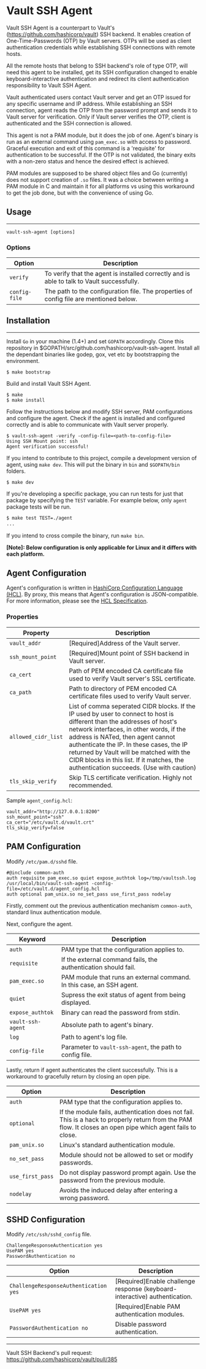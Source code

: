 Vault SSH Agent
===============

Vault SSH Agent is a counterpart to Vault's (https://github.com/hashicorp/vault)
SSH backend. It enables creation of One-Time-Passwords (OTP) by Vault servers.
OTPs will be used as client authentication credentials while establishing SSH
connections with remote hosts.

All the remote hosts that belong to SSH backend's role of type OTP, will need this
agent to be installed, get its SSH configuration changed to enable keyboard-interactive
authentication and redirect its client authentication responsibility to Vault SSH Agent.

Vault authenticated users contact Vault server and get an OTP issued for any specific
username and IP address. While establishing an SSH connection, agent reads the OTP
from the password prompt and sends it to Vault server for verification. Only if Vault
server verifies the OTP, client is authenticated and the SSH connection is allowed.

This agent is not a PAM module, but it does the job of one. Agent's binary is run as
an external command using `pam_exec.so` with access to password. Graceful execution
and exit of this command is a 'requisite' for authentication to be successful. If
the OTP is not validated, the binary exits with a non-zero status and hence the
desired effect is achieved. 

PAM modules are supposed to be shared object files and Go (currently) does not
support creation of `.so` files. It was a choice between writing a PAM module in
C and maintain it for all platforms vs using this workaround to get the job done,
but with the convenience of using Go.

## Usage
-----
`vault-ssh-agent [options]`

### Options
|Option       |Description|
|-------------|-----------|
|`verify`     |To verify that the agent is installed correctly and is able to talk to Vault successfully.
|`config-file`|The path to the configuration file. The properties of config file are mentioned below.

## Installation
-----

Install `Go` in your machine (1.4+) and set `GOPATH` accordingly. Clone this repository
in $GOPATH/src/github.com/hashicorp/vault-ssh-agent. Install all the dependant binaries
like godep, gox, vet etc by bootstrapping the environment.

```shell
$ make bootstrap
```

Build and install Vault SSH Agent.

```shell
$ make
$ make install
```

Follow the instructions below and modify SSH server, PAM configurations and configure
the agent. Check if the agent is installed and configured correctly and is able to
communicate with Vault server properly.

```shell
$ vault-ssh-agent -verify -config-file=<path-to-config-file>
Using SSH Mount point: ssh
Agent verification successful!
```

If you intend to contribute to this project, compile a development version of agent,
using `make dev`. This will put the binary in `bin` and `$GOPATH/bin` folders.

```shell
$ make dev
```

If you're developing a specific package, you can run tests for just that package by
specifying the `TEST` variable. For example below, only `agent` package tests will be run.

```sh
$ make test TEST=./agent
...
```

If you intend to cross compile the binary, run `make bin`.

**[Note]: Below configuration is only applicable for Linux and it differs with each platform.**

Agent Configuration
-------------------
Agent's configuration is written in [HashiCorp Configuration Language (HCL)][HCL].
By proxy, this means that Agent's configuration is JSON-compatible. For more
information, please see the [HCL Specification][HCL].

### Properties 
|Property           |Description|
|-------------------|-----------|
|`vault_addr`       |[Required]Address of the Vault server.
|`ssh_mount_point`  |[Required]Mount point of SSH backend in Vault server.
|`ca_cert`          |Path of PEM encoded CA certificate file used to verify Vault server's SSL certificate.
|`ca_path`          |Path to directory of PEM encoded CA certificate files used to verify Vault server.
|`allowed_cidr_list`|List of comma seperated CIDR blocks. If the IP used by user to connect to host is different than the addresses of host's network interfaces, in other words, if the address is NATed, then agent cannot authenticate the IP. In these cases, the IP returned by Vault will be matched with the CIDR blocks in this list. If it matches, the authentication succeeds. (Use with caution)
|`tls_skip_verify`  |Skip TLS certificate verification. Highly not recommended.

Sample `agent_config.hcl`:
```hcl
vault_addr="http://127.0.0.1:8200"
ssh_mount_point="ssh"
ca_cert="/etc/vault.d/vault.crt"
tls_skip_verify=false
```

PAM Configuration
--------------------------------
Modify `/etc/pam.d/sshd` file. 

```hcl
#@include common-auth
auth requisite pam_exec.so quiet expose_authtok log=/tmp/vaultssh.log /usr/local/bin/vault-ssh-agent -config-file=/etc/vault.d/agent_config.hcl
auth optional pam_unix.so no_set_pass use_first_pass nodelay
```

Firstly, comment out the previous authentication mechanism `common-auth`, standard linux authentication module.

Next, configure the agent.

|Keyword          |Description |
|-----------------|------------|
|`auth`           |PAM type that the configuration applies to.
|`requisite`      |If the external command fails, the authentication should fail.
|`pam_exec.so`    |PAM module that runs an external command. In this case, an SSH agent.
|`quiet`          |Supress the exit status of agent from being displayed.
|`expose_authtok` |Binary can read the password from stdin.
|`vault-ssh-agent`|Absolute path to agent's binary.
|`log`            |Path to agent's log file.
|`config-file`    |Parameter to `vault-ssh-agent`, the path to config file.

Lastly, return if agent authenticates the client successfully. This is a workaround
to gracefully return by closing an open pipe.

|Option          |Description |
|----------------|------------|
|`auth`          |PAM type that the configuration applies to.
|`optional`      |If the module fails, authentication does not fail. This is a hack to properly return from the PAM flow. It closes an open pipe which agent fails to close.
|`pam_unix.so`   |Linux's standard authentication module.
|`no_set_pass`   |Module should not be allowed to set or modify passwords.
|`use_first_pass`|Do not display password prompt again. Use the password from the previous module.
|`nodelay`       |Avoids the induced delay after entering a wrong password.

SSHD Configuration
--------------------------------
Modify `/etc/ssh/sshd_config` file.

```hcl
ChallengeResponseAuthentication yes
UsePAM yes
PasswordAuthentication no
```

|Option          |Description |
|----------------|------------|
|`ChallengeResponseAuthentication yes`|[Required]Enable challenge response (keyboard-interactive) authentication.
|`UsePAM yes`                         |[Required]Enable PAM authentication modules.
|`PasswordAuthentication no`          |Disable password authentication.

-----------------------

Vault SSH Backend's pull request: https://github.com/hashicorp/vault/pull/385


[HCL]: https://github.com/hashicorp/hcl "HashiCorp Configuration Language (HCL)"


